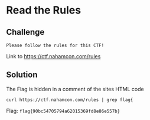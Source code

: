 # Read the Rules

## Challenge
``` 
Please follow the rules for this CTF! 
``` 
Link to  https://ctf.nahamcon.com/rules


## Solution 

The Flag is hidden in a comment of the sites HTML code
```
curl https://ctf.nahamcon.com/rules | grep flag{
```

Flag: `flag{90bc54705794a62015369fd8e86e557b}`